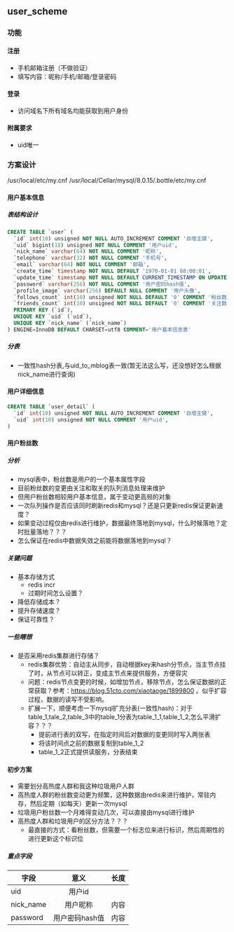 ## user_scheme
### 功能
#### 注册
* 手机邮箱注册（不做验证）
* 填写内容：昵称/手机/邮箱/登录密码
#### 登录
* 访问域名下所有域名均能获取到用户身份
#### 附属要求
* uid唯一

### 方案设计
/usr/local/etc/my.cnf
/usr/local/Cellar/mysql/8.0.15/.bottle/etc/my.cnf
#### 用户基本信息
##### 表结构设计
```sql
CREATE TABLE `user` (
  `id` int(10) unsigned NOT NULL AUTO_INCREMENT COMMENT '自增主键',
  `uid` bigint(18) unsigned NOT NULL COMMENT '用户uid',
  `nick_name` varchar(64) NOT NULL COMMENT '昵称',
  `telephone` varchar(32) NOT NULL COMMENT '手机号',
  `email` varchar(64) NOT NULL COMMENT '邮箱',
  `create_time` timestamp NOT NULL DEFAULT '1970-01-01 08:00:01',
  `update_time` timestamp NOT NULL DEFAULT CURRENT_TIMESTAMP ON UPDATE CURRENT_TIMESTAMP,
  `password` varchar(256) NOT NULL COMMENT '用户密码hash值',
  `profile_image` varchar(256) DEFAULT NULL COMMENT '用户头像',
  `follows_count` int(10) unsigned NOT NULL DEFAULT '0' COMMENT '粉丝数',
  `friends_count` int(10) unsigned NOT NULL DEFAULT '0' COMMENT '关注数',
  PRIMARY KEY (`id`),
  UNIQUE KEY `uid` (`uid`),
  UNIQUE KEY `nick_name` (`nick_name`)
) ENGINE=InnoDB DEFAULT CHARSET=utf8 COMMENT='用户基本信息表' 
```
##### 分表
* 一致性hash分表,与uid_to_mblog表一致(暂无法这么写，还没想好怎么根据nick_name进行查询)

#### 用户详细信息
```sql
CREATE TABLE `user_detail` (
  `id` int(10) unsigned NOT NULL AUTO_INCREMENT COMMENT '自增主键',
  `uid` int(10) unsigned NOT NULL COMMENT '用户uid',
)
```

#### 用户粉丝数
##### 分析
* mysql表中，粉丝数是用户的一个基本属性字段
* 目前粉丝数的变更由关注和取关的队列消息处理来维护
* 但用户粉丝数相较用户基本信息，属于变动更高频的对象
* 一次队列操作是否应该同时刷新redis和mysql？还是只更新redis保证更新速度？
* 如果变动过程仅由redis进行维护，数据最终落地到mysql，什么时候落地？定时批量落地？？？
* 怎么保证在redis中数据失效之前能将数据落地到mysql？

##### 关键问题
* 基本存储方式
  - redis incr
  - 过期时间怎么设置？
* 降低存储成本？
* 提升存储速度？
* 保证可靠性？

##### 一些瞎想
* 是否采用redis集群进行存储？
  - redis集群优势：自动主从同步，自动根据key来hash分节点，当主节点挂了时，从节点可以转正，变成主节点来提供服务，方便容灾
  - 问题：redis节点变更的时候，如增加节点，移除节点，怎么保证数据的正常获取？参考：https://blog.51cto.com/xiaotaoge/1899800 。似乎扩容过程，数据的读写不受影响。
  - 扩展一下，顺便考虑一下mysql扩充分表(一致性hash)：对于table_1,tale_2,table_3中的table_1分表为table_1_1,table_1_2,怎么平滑扩容？？？
    + 提前进行表的双写，在指定时间后对数据的变更同时写入两张表
    + 将该时间点之前的数据复制到table_1_2
    + table_1_2正式提供读服务，分表结束
  
#### 初步方案
* 需要划分高热度人群和我这种垃圾用户人群
* 高热度人群的粉丝数变动更为频繁，这种数据由redis来进行维护，常驻内存，然后定期（如每天）更新一次mysql
* 垃圾用户粉丝数一个月难得变动几次，可以直接由mysql进行维护
* 高热度人群和垃圾用户的区分方法？？？
    - 最直接的方式：看粉丝数，但需要一个标志位来进行标识，然后周期性的进行更新这个标识位 



##### 重点字段
字段|意义|长度
---|:--:|---:
uid|用户id|
nick_name|用户昵称|内容
password|用户密码hash值|内容
